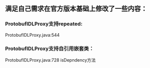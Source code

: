 ## 满足自己需求在官方版本基础上修改了一些内容：
### ProtobufIDLProxy支持repeated:
ProtobufIDLProxy.java:544

### ProtobufIDLProxy支持自引用嵌套类：
ProtobufIDLProxy.java:728 isDepndency方法